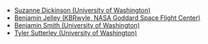 - [Suzanne Dickinson (University of Washington)](http://psc.apl.uw.edu/people/research-staff/suzanne-dickinson/)
- [Benjamin Jelley (KBRwyle, NASA Goddard Space Flight Center)](https://science.gsfc.nasa.gov/sed/bio/benjamin.p.jelley)
- [Benjamin Smith (University of Washington)](http://psc.apl.uw.edu/people/investigators/ben-smith/)
- [Tyler Sutterley (University of Washington)](http://psc.apl.uw.edu/people/investigators/tyler-sutterley/)
